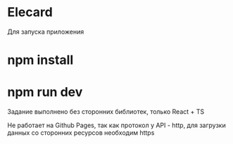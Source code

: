 # Elecard

Для запуска приложения
# npm install
# npm run dev

Задание выполнено без сторонних библиотек, только React + TS

Не работает на Github Pages, так как протокол у API - http, для загрузки данных со сторонних ресурсов необходим https
